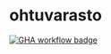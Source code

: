 # ohtuvarasto

[![GHA workflow badge](https://github.com/kuroniil/ohtuvarasto/workflows/CI/badge.svg)](https://github.com/kuroniil/ohtuvarasto/actions)

